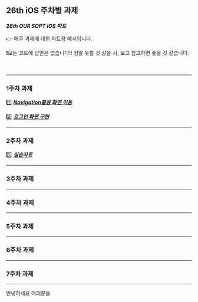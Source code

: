 ## 26th iOS 주차별 과제

 ***26th OUR SOPT iOS 파트***

👉 매주 과제에 대한 파트장 예시입니다.

❗️모든 코드에 답안은 없습니다!! 정말 못할 것 같을 시, 보고 참고하면 좋을 것 같습니다.

<br>

---

### 1주차 과제

1️⃣ ***[Navigation활용 화면 이동](https://github.com/26th-SOPT-iOS/YoonDongMin/tree/master/1%EC%A3%BC%EC%B0%A8%20%EA%B3%BC%EC%A0%9C/26th_Seminar_FirstWeek)***

2️⃣ ***[로그인 화면 구현](https://github.com/26th-SOPT-iOS/YoonDongMin/tree/master/1%EC%A3%BC%EC%B0%A8%20%EA%B3%BC%EC%A0%9C/26th_iOS_firstAssignment)***

---

### 2주차 과제

1️⃣ ***[실습자료](https://github.com/26th-SOPT-iOS/YoonDongMin/tree/master/2%EC%A3%BC%EC%B0%A8%20%EA%B3%BC%EC%A0%9C/26th_iOS_secondWeek)***

---

### 3주차 과제

---

### 4주차 과제

---

### 5주차 과제

---

### 6주차 과제

---

### 7주차 과제

---


안녕하세요 여러분들

